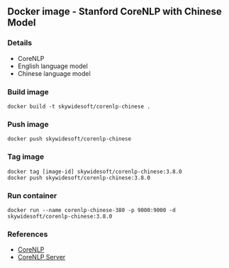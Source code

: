 Docker image - Stanford CoreNLP with Chinese Model
---------------------------------------------------------

### Details
- CoreNLP
- English language model
- Chinese language model

### Build image
    docker build -t skywidesoft/corenlp-chinese .

### Push image
    docker push skywidesoft/corenlp-chinese

### Tag image
    docker tag [image-id] skywidesoft/corenlp-chinese:3.8.0
    docker push skywidesoft/corenlp-chinese:3.8.0

### Run container
    docker run --name corenlp-chinese-380 -p 9000:9000 -d skywidesoft/corenlp-chinese:3.8.0

### References
* [CoreNLP](http://stanfordnlp.github.io/CoreNLP/index.html)
* [CoreNLP Server](http://stanfordnlp.github.io/CoreNLP/corenlp-server.html)